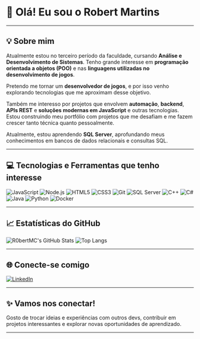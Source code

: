 # 👋 Olá! Eu sou o Robert Martins

---

## 💡 Sobre mim

Atualmente estou no terceiro período da faculdade, cursando **Análise e Desenvolvimento de Sistemas**. Tenho grande interesse em **programação orientada a objetos (POO)** e nas **linguagens utilizadas no desenvolvimento de jogos**.

Pretendo me tornar um **desenvolvedor de jogos**, e por isso venho explorando tecnologias que me aproximam desse objetivo.

Também me interesso por projetos que envolvem **automação**, **backend**, **APIs REST** e **soluções modernas em JavaScript** e outras tecnologias. Estou construindo meu portfólio com projetos que me desafiam e me fazem crescer tanto técnica quanto pessoalmente.

Atualmente, estou aprendendo **SQL Server**, aprofundando meus conhecimentos em bancos de dados relacionais e consultas SQL.

---

## 💻 Tecnologias e Ferramentas que tenho interesse

![JavaScript](https://img.shields.io/badge/-JavaScript-F7DF1E?style=for-the-badge&logo=javascript&logoColor=black)
![Node.js](https://img.shields.io/badge/-Node.js-339933?style=for-the-badge&logo=nodedotjs&logoColor=white)
![HTML5](https://img.shields.io/badge/-HTML5-E34F26?style=for-the-badge&logo=html5&logoColor=white)
![CSS3](https://img.shields.io/badge/-CSS3-1572B6?style=for-the-badge&logo=css3&logoColor=white)
![Git](https://img.shields.io/badge/-Git-F05032?style=for-the-badge&logo=git&logoColor=white)
![SQL Server](https://img.shields.io/badge/-SQL%20Server-CC2927?style=for-the-badge&logo=microsoftsqlserver&logoColor=white)
![C++](https://img.shields.io/badge/-C++-00599C?style=for-the-badge&logo=c%2b%2b&logoColor=white)
![C#](https://img.shields.io/badge/-CSharp-239120?style=for-the-badge&logo=c-sharp&logoColor=white)
![Java](https://img.shields.io/badge/-Java-007396?style=for-the-badge&logo=java&logoColor=white)
![Python](https://img.shields.io/badge/-Python-3776AB?style=for-the-badge&logo=python&logoColor=white)
![Docker](https://img.shields.io/badge/-Docker-2496ED?style=for-the-badge&logo=docker&logoColor=white)

---

## 📈 Estatísticas do GitHub

![R0bertMC's GitHub Stats](https://github-readme-stats.vercel.app/api?username=R0bertMC&show_icons=true&theme=tokyonight)
![Top Langs](https://github-readme-stats.vercel.app/api/top-langs/?username=R0bertMC&layout=compact&theme=tokyonight)

---

## 🌐 Conecte-se comigo

[![LinkedIn](https://img.shields.io/badge/LinkedIn-blue?style=for-the-badge&logo=linkedin&logoColor=white)](https://www.linkedin.com/in/robert-martins-7a5ab6296/)

---

## ✨ Vamos nos conectar!

Gosto de trocar ideias e experiências com outros devs, contribuir em projetos interessantes e explorar novas oportunidades de aprendizado.

---


<!--
**R0bertMC/R0bertMC** is a ✨ _special_ ✨ repository because its `README.md` (this file) appears on your GitHub profile.

Here are some ideas to get you started:

- 🔭 I’m currently working on ...
- 🌱 I’m currently learning ...
- 👯 I’m looking to collaborate on ...
- 🤔 I’m looking for help with ...
- 💬 Ask me about ...
- 📫 How to reach me: ...
- 😄 Pronouns: ...
- ⚡ Fun fact: ...
-->
